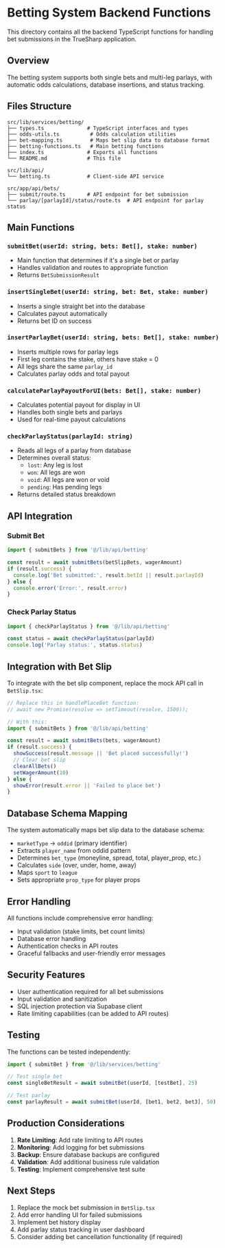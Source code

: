 # Betting System Backend Functions

This directory contains all the backend TypeScript functions for handling bet submissions in the
TrueSharp application.

## Overview

The betting system supports both single bets and multi-leg parlays, with automatic odds
calculations, database insertions, and status tracking.

## Files Structure

```
src/lib/services/betting/
├── types.ts              # TypeScript interfaces and types
├── odds-utils.ts          # Odds calculation utilities
├── bet-mapping.ts         # Maps bet slip data to database format
├── betting-functions.ts   # Main betting functions
├── index.ts              # Exports all functions
└── README.md             # This file

src/lib/api/
└── betting.ts            # Client-side API service

src/app/api/bets/
├── submit/route.ts       # API endpoint for bet submission
└── parlay/[parlayId]/status/route.ts  # API endpoint for parlay status
```

## Main Functions

### `submitBet(userId: string, bets: Bet[], stake: number)`

- Main function that determines if it's a single bet or parlay
- Handles validation and routes to appropriate function
- Returns `BetSubmissionResult`

### `insertSingleBet(userId: string, bet: Bet, stake: number)`

- Inserts a single straight bet into the database
- Calculates payout automatically
- Returns bet ID on success

### `insertParlayBet(userId: string, bets: Bet[], stake: number)`

- Inserts multiple rows for parlay legs
- First leg contains the stake, others have stake = 0
- All legs share the same `parlay_id`
- Calculates parlay odds and total payout

### `calculateParlayPayoutForUI(bets: Bet[], stake: number)`

- Calculates potential payout for display in UI
- Handles both single bets and parlays
- Used for real-time payout calculations

### `checkParlayStatus(parlayId: string)`

- Reads all legs of a parlay from database
- Determines overall status:
  - `lost`: Any leg is lost
  - `won`: All legs are won
  - `void`: All legs are won or void
  - `pending`: Has pending legs
- Returns detailed status breakdown

## API Integration

### Submit Bet

```typescript
import { submitBets } from '@/lib/api/betting'

const result = await submitBets(betSlipBets, wagerAmount)
if (result.success) {
  console.log('Bet submitted:', result.betId || result.parlayId)
} else {
  console.error('Error:', result.error)
}
```

### Check Parlay Status

```typescript
import { checkParlayStatus } from '@/lib/api/betting'

const status = await checkParlayStatus(parlayId)
console.log('Parlay status:', status.status)
```

## Integration with Bet Slip

To integrate with the bet slip component, replace the mock API call in `BetSlip.tsx`:

```typescript
// Replace this in handlePlaceBet function:
// await new Promise(resolve => setTimeout(resolve, 1500));

// With this:
import { submitBets } from '@/lib/api/betting'

const result = await submitBets(bets, wagerAmount)
if (result.success) {
  showSuccess(result.message || 'Bet placed successfully!')
  // Clear bet slip
  clearAllBets()
  setWagerAmount(10)
} else {
  showError(result.error || 'Failed to place bet')
}
```

## Database Schema Mapping

The system automatically maps bet slip data to the database schema:

- `marketType` → `oddid` (primary identifier)
- Extracts `player_name` from oddid pattern
- Determines `bet_type` (moneyline, spread, total, player_prop, etc.)
- Calculates `side` (over, under, home, away)
- Maps `sport` to `league`
- Sets appropriate `prop_type` for player props

## Error Handling

All functions include comprehensive error handling:

- Input validation (stake limits, bet count limits)
- Database error handling
- Authentication checks in API routes
- Graceful fallbacks and user-friendly error messages

## Security Features

- User authentication required for all bet submissions
- Input validation and sanitization
- SQL injection protection via Supabase client
- Rate limiting capabilities (can be added to API routes)

## Testing

The functions can be tested independently:

```typescript
import { submitBet } from '@/lib/services/betting'

// Test single bet
const singleBetResult = await submitBet(userId, [testBet], 25)

// Test parlay
const parlayResult = await submitBet(userId, [bet1, bet2, bet3], 50)
```

## Production Considerations

1. **Rate Limiting**: Add rate limiting to API routes
2. **Monitoring**: Add logging for bet submissions
3. **Backup**: Ensure database backups are configured
4. **Validation**: Add additional business rule validation
5. **Testing**: Implement comprehensive test suite

## Next Steps

1. Replace the mock bet submission in `BetSlip.tsx`
2. Add error handling UI for failed submissions
3. Implement bet history display
4. Add parlay status tracking in user dashboard
5. Consider adding bet cancellation functionality (if required)
